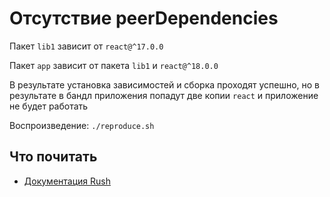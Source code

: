 # Отсутствие peerDependencies

Пакет `lib1` зависит от `react@^17.0.0`

Пакет `app` зависит от пакета `lib1` и `react@^18.0.0`

В результате установка зависимостей и сборка проходят успешно, но в результате в бандл приложения попадут две копии `react` и приложение не будет работать

Воспроизведение: `./reproduce.sh`

## Что почитать

- [Документация Rush](https://rushjs.io/pages/advanced/npm_doppelgangers/)
